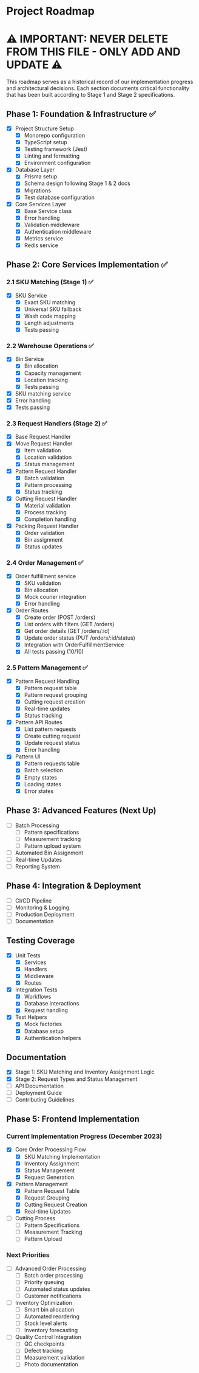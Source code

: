 # Project Roadmap

# ⚠️ IMPORTANT: NEVER DELETE FROM THIS FILE - ONLY ADD AND UPDATE ⚠️
This roadmap serves as a historical record of our implementation progress and architectural decisions.
Each section documents critical functionality that has been built according to Stage 1 and Stage 2 specifications.

## Phase 1: Foundation & Infrastructure ✅
- [x] Project Structure Setup
  - [x] Monorepo configuration
  - [x] TypeScript setup
  - [x] Testing framework (Jest)
  - [x] Linting and formatting
  - [x] Environment configuration

- [x] Database Layer
  - [x] Prisma setup
  - [x] Schema design following Stage 1 & 2 docs
  - [x] Migrations
  - [x] Test database configuration

- [x] Core Services Layer
  - [x] Base Service class
  - [x] Error handling
  - [x] Validation middleware
  - [x] Authentication middleware
  - [x] Metrics service
  - [x] Redis service

## Phase 2: Core Services Implementation ✅

### 2.1 SKU Matching (Stage 1) ✅
- [x] SKU Service
  - [x] Exact SKU matching
  - [x] Universal SKU fallback
  - [x] Wash code mapping
  - [x] Length adjustments
  - [x] Tests passing

### 2.2 Warehouse Operations ✅
- [x] Bin Service
  - [x] Bin allocation
  - [x] Capacity management
  - [x] Location tracking
  - [x] Tests passing
- [x] SKU matching service
- [x] Error handling
- [x] Tests passing

### 2.3 Request Handlers (Stage 2) ✅
- [x] Base Request Handler
- [x] Move Request Handler
  - [x] Item validation
  - [x] Location validation
  - [x] Status management
- [x] Pattern Request Handler
  - [x] Batch validation
  - [x] Pattern processing
  - [x] Status tracking
- [x] Cutting Request Handler
  - [x] Material validation
  - [x] Process tracking
  - [x] Completion handling
- [x] Packing Request Handler
  - [x] Order validation
  - [x] Bin assignment
  - [x] Status updates

### 2.4 Order Management ✅
- [x] Order fulfillment service
  - [x] SKU validation
  - [x] Bin allocation
  - [x] Mock courier integration
  - [x] Error handling
- [x] Order Routes
  - [x] Create order (POST /orders)
  - [x] List orders with filters (GET /orders)
  - [x] Get order details (GET /orders/:id)
  - [x] Update order status (PUT /orders/:id/status)
  - [x] Integration with OrderFulfillmentService
  - [x] All tests passing (10/10)

### 2.5 Pattern Management ✅
- [x] Pattern Request Handling
  - [x] Pattern request table
  - [x] Pattern request grouping
  - [x] Cutting request creation
  - [x] Real-time updates
  - [x] Status tracking
- [x] Pattern API Routes
  - [x] List pattern requests
  - [x] Create cutting request
  - [x] Update request status
  - [x] Error handling
- [x] Pattern UI
  - [x] Pattern requests table
  - [x] Batch selection
  - [x] Empty states
  - [x] Loading states
  - [x] Error states

## Phase 3: Advanced Features (Next Up)
- [ ] Batch Processing
  - [ ] Pattern specifications
  - [ ] Measurement tracking
  - [ ] Pattern upload system
- [ ] Automated Bin Assignment
- [ ] Real-time Updates
- [ ] Reporting System

## Phase 4: Integration & Deployment
- [ ] CI/CD Pipeline
- [ ] Monitoring & Logging
- [ ] Production Deployment
- [ ] Documentation

## Testing Coverage
- [x] Unit Tests
  - [x] Services
  - [x] Handlers
  - [x] Middleware
  - [x] Routes
- [x] Integration Tests
  - [x] Workflows
  - [x] Database interactions
  - [x] Request handling
- [x] Test Helpers
  - [x] Mock factories
  - [x] Database setup
  - [x] Authentication helpers

## Documentation
- [x] Stage 1: SKU Matching and Inventory Assignment Logic
- [x] Stage 2: Request Types and Status Management
- [ ] API Documentation
- [ ] Deployment Guide
- [ ] Contributing Guidelines

## Phase 5: Frontend Implementation

### Current Implementation Progress (December 2023)
- [x] Core Order Processing Flow
  - [x] SKU Matching Implementation
  - [x] Inventory Assignment
  - [x] Status Management
  - [x] Request Generation
- [x] Pattern Management
  - [x] Pattern Request Table
  - [x] Request Grouping
  - [x] Cutting Request Creation
  - [x] Real-time Updates
- [ ] Cutting Process
  - [ ] Pattern Specifications
  - [ ] Measurement Tracking
  - [ ] Pattern Upload

### Next Priorities
- [ ] Advanced Order Processing
  - [ ] Batch order processing
  - [ ] Priority queuing
  - [ ] Automated status updates
  - [ ] Customer notifications
- [ ] Inventory Optimization
  - [ ] Smart bin allocation
  - [ ] Automated reordering
  - [ ] Stock level alerts
  - [ ] Inventory forecasting
- [ ] Quality Control Integration
  - [ ] QC checkpoints
  - [ ] Defect tracking
  - [ ] Measurement validation
  - [ ] Photo documentation